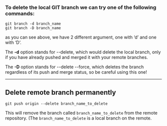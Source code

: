 ### To delete the local GIT branch we can try one of the following commands:

```
git branch -d branch_name
git branch -D branch_name
```

as you can see above, we have 2 different argument, one with ‘d’ and one with ‘D’.

The **-d** option stands for --delete, which
would delete the local branch, only if you have already pushed and
merged it with your remote branches.

The **-D** option stands for --delete
--force, which deletes the branch regardless of its push and merge
status, so be careful using this one!

---

## Delete remote branch permanently

```
git push origin --delete branch_name_to_delete
```

This will remove the branch called `branch_name_to_delete` from the remote repository. (The `branch_name_to_delete` is a local branch on the remote.
